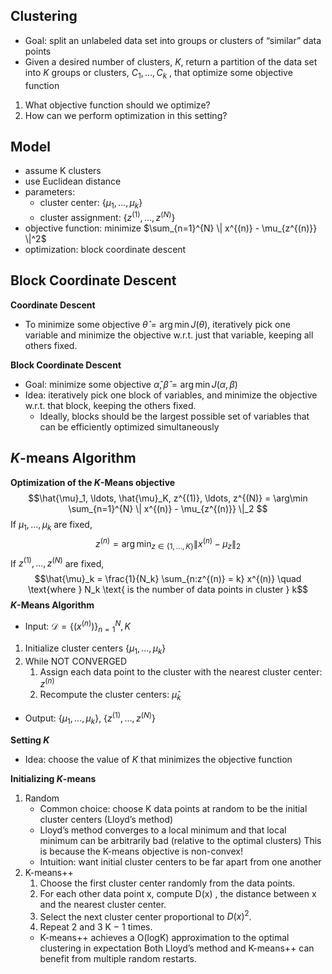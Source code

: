 ## Clustering
- Goal: split an unlabeled data set into groups or clusters of “similar” data points
- Given a desired number of clusters, $K$, return a partition of the data set into $K$ groups or clusters, ${C_1, ..., C_k}$ , that optimize some objective function 
1. What objective function should we optimize? 
2. How can we perform optimization in this setting?

## Model
- assume K clusters
- use Euclidean distance
- parameters: 
	- cluster center: $\{\mu_1, ..., \mu_k \}$
	- cluster assignment: $\{z^{(1)}, ..., z^{(N)}\}$
- objective function: minimize $\sum_{n=1}^{N} \| x^{(n)} - \mu_{z^{(n)}} \|^2$ 
- optimization: block coordinate descent

## Block Coordinate Descent
**Coordinate Descent**
- To minimize some objective $\hat{\theta} = \arg\min J(\theta)$, iteratively pick one variable and minimize the objective w.r.t. just that variable, keeping all others fixed.

**Block Coordinate Descent**
- Goal: minimize some objective $\hat{\alpha}, \hat{\beta} = \arg\min J(\alpha, \beta)$ 
- Idea: iteratively pick one block of variables, and minimize the objective w.r.t. that block, keeping the others fixed. 
	- Ideally, blocks should be the largest possible set of variables that can be efficiently optimized simultaneously

## $K$-means Algorithm
**Optimization of the $K$-Means objective**
$$\hat{\mu}_1, \ldots, \hat{\mu}_K, z^{(1)}, \ldots, z^{(N)} = \arg\min \sum_{n=1}^{N} \| x^{(n)} - \mu_{z^{(n)}} \|_2
$$
If $\mu_1, ..., \mu_k$ are fixed, $$z^{(n)} = \arg\min_{z \in \{1, \ldots, K\}} \| x^{(n)} - \mu_z \|_2$$
If $z^{(1)}, ..., z^{(N)}$ are fixed, $$\hat{\mu}_k = \frac{1}{N_k} \sum_{n:z^{(n)} = k} x^{(n)} \quad \text{where } N_k \text{ is the number of data points in cluster } k$$
**$K$-Means Algorithm**
- Input: $\mathcal{D} = \{ (x^{(n)}) \}_{n=1}^{N}, K$
1. Initialize cluster centers $\{\mu_1, ..., \mu_k \}$
2. While NOT CONVERGED
	1. Assign each data point to the cluster with the nearest cluster center: $z^{(n)}$
	2. Recompute the cluster centers: $\hat{\mu}_k$ 
- Output: $\{\mu_1, ..., \mu_k \}$, $\{z^{(1)}, ..., z^{(N)}\}$

**Setting $K$**
- Idea: choose the value of $K$ that minimizes the objective function

**Initializing $K$-means**
1. Random
	- Common choice: choose K data points at random to be the initial cluster centers (Lloyd’s method)
	- Lloyd’s method converges to a local minimum and that local minimum can be arbitrarily bad (relative to the optimal clusters) This is because the K-means objective is non-convex! 
	- Intuition: want initial cluster centers to be far apart from one another
2. K-means++
	1. Choose the first cluster center randomly from the data points. 
	2. For each other data point x, compute D(x) , the distance between x and the nearest cluster center. 
	3. Select the next cluster center proportional to $D(x)^2$. 
	4. Repeat 2 and 3 K − 1 times. 
	- K-means++ achieves a O(logK) approximation to the optimal clustering in expectation 
Both Lloyd’s method and K-means++ can benefit from multiple random restarts.
